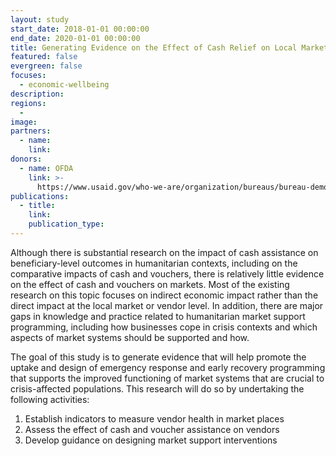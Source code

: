 ```yaml
---
layout: study
start_date: 2018-01-01 00:00:00
end_date: 2020-01-01 00:00:00
title: Generating Evidence on the Effect of Cash Relief on Local Markets
featured: false
evergreen: false
focuses:
  - economic-wellbeing
description:
regions:
  -
image:
partners:
  - name:
    link:
donors:
  - name: OFDA
    link: >-
      https://www.usaid.gov/who-we-are/organization/bureaus/bureau-democracy-conflict-and-humanitarian-assistance/office-us
publications:
  - title:
    link:
    publication_type:
---
```


Although there is substantial research on the impact of cash assistance on beneficiary-level outcomes in humanitarian contexts, including on the comparative impacts of cash and vouchers, there is relatively little evidence on the effect of cash and vouchers on markets. Most of the existing research on this topic focuses on indirect economic impact rather than the direct impact at the local market or vendor level. In addition, there are major gaps in knowledge and practice related to humanitarian market support programming, including how businesses cope in crisis contexts and which aspects of market systems should be supported and how.&nbsp;

The goal of this study is to generate evidence that will help promote the uptake and design of emergency response and early recovery programming that supports the improved functioning of market systems that are crucial to crisis-affected populations. This research will do so by undertaking the following activities:&nbsp;

1. Establish indicators to measure vendor health in market places&nbsp;
2. Assess the effect of cash and voucher assistance on vendors&nbsp;
3. Develop guidance on designing market support interventions&nbsp;